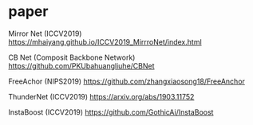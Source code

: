 # paper


Mirror Net (ICCV2019)
https://mhaiyang.github.io/ICCV2019_MirrroNet/index.html

CB Net (Composit Backbone Network)
https://github.com/PKUbahuangliuhe/CBNet

FreeAchor (NIPS2019)
https://github.com/zhangxiaosong18/FreeAnchor

ThunderNet (ICCV2019)
https://arxiv.org/abs/1903.11752

InstaBoost (ICCV2019)
https://github.com/GothicAi/InstaBoost

